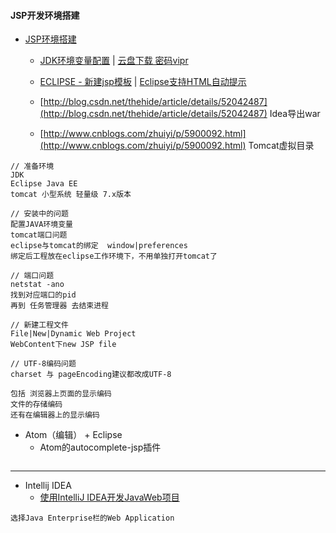 #### **JSP开发环境搭建**

* [JSP环境搭建](http://www.jianshu.com/p/5b022371de26)

  * [JDK环境变量配置](http://jingyan.baidu.com/article/6dad5075d1dc40a123e36ea3.html) \|  [云盘下载 密码vipr](http://pan.baidu.com/s/1o7pUJOm)

  * [ECLIPSE - 新建jsp模板](http://blog.csdn.net/peixuh/article/details/12623547) \| [Eclipse支持HTML自动提示](http://www.cnblogs.com/zhuawang/p/5596455.html)

  * [http://blog.csdn.net/thehide/article/details/52042487](http://blog.csdn.net/thehide/article/details/52042487) Idea导出war

  * [http://www.cnblogs.com/zhuiyi/p/5900092.html](http://www.cnblogs.com/zhuiyi/p/5900092.html) Tomcat虚拟目录

```
// 准备环境
JDK
Eclipse Java EE
tomcat 小型系统 轻量级 7.x版本

// 安装中的问题
配置JAVA环境变量
tomcat端口问题
eclipse与tomcat的绑定  window|preferences
绑定后工程放在eclipse工作环境下，不用单独打开tomcat了

// 端口问题
netstat -ano
找到对应端口的pid
再到 任务管理器 去结束进程

// 新建工程文件
File|New|Dynamic Web Project
WebContent下new JSP file

// UTF-8编码问题
charset 与 pageEncoding建议都改成UTF-8

包括 浏览器上页面的显示编码
文件的存储编码
还有在编辑器上的显示编码
```

* Atom（编辑） + Eclipse
  * Atom的autocomplete-jsp插件

```

```

---

* Intellij IDEA
  * [使用IntelliJ IDEA开发JavaWeb项目](http://youthlin.com/20151128.html)

```
选择Java Enterprise栏的Web Application
```



